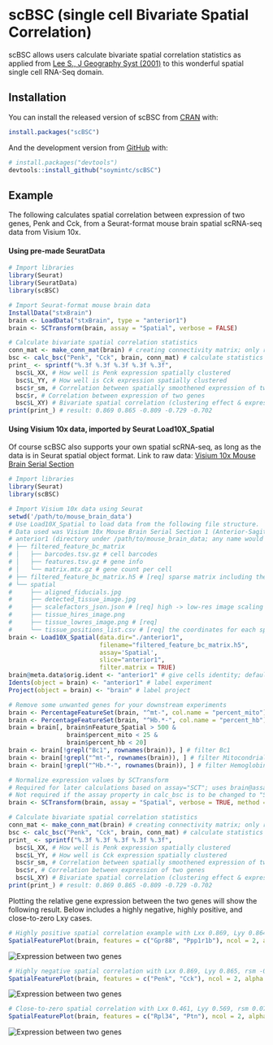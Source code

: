 
<!-- README.md is generated from README.Rmd. Please edit that file -->

# scBSC (single cell Bivariate Spatial Correlation)

<!-- badges: start -->
<!-- badges: end -->

scBSC allows users calculate bivariate spatial correlation statistics as
applied from [Lee S., J Geography Syst
(2001)](https://link.springer.com/article/10.1007/s101090100064) to this
wonderful spatial single cell RNA-Seq domain.

## Installation

You can install the released version of scBSC from
[CRAN](https://CRAN.R-project.org) with:

``` r
install.packages("scBSC")
```

And the development version from [GitHub](https://github.com/) with:

``` r
# install.packages("devtools")
devtools::install_github("soymintc/scBSC")
```

## Example

The following calculates spatial correlation between expression of two
genes, Penk and Cck, from a Seurat-format mouse brain spatial scRNA-seq
data from Visium 10x.

#### Using pre-made SeuratData

``` r
# Import libraries
library(Seurat)
library(SeuratData)
library(scBSC)

# Import Seurat-format mouse brain data
InstallData("stxBrain")
brain <- LoadData("stxBrain", type = "anterior1")
brain <- SCTransform(brain, assay = "Spatial", verbose = FALSE)

# Calculate bivariate spatial correlation statistics
conn_mat <- make_conn_mat(brain) # creating connectivity matrix; only required once per dataset
bsc <- calc_bsc("Penk", "Cck", brain, conn_mat) # calculate statistics for any pair of genes in the data
print_ <- sprintf("%.3f %.3f %.3f %.3f %.3f",
  bsc$L_XX, # How well is Penk expression spatially clustered
  bsc$L_YY, # How well is Cck expression spatially clustered
  bsc$r_sm, # Correlation between spatially smoothened expression of two genes
  bsc$r, # Correlation between expression of two genes
  bsc$L_XY) # Bivariate spatial correlation (clustering effect & expression correlation)
print(print_) # result: 0.869 0.865 -0.809 -0.729 -0.702
```

#### Using Visium 10x data, imported by Seurat Load10X\_Spatial

Of course scBSC also supports your own spatial scRNA-seq, as long as the
data is in Seurat spatial object format. Link to raw data: [Visium 10x
Mouse Brain Serial
Section](https://support.10xgenomics.com/spatial-gene-expression/datasets/1.1.0/V1_Mouse_Brain_Sagittal_Anterior)

``` r
# Import libraries
library(Seurat)
library(scBSC)

# Import Visium 10x data using Seurat
setwd('/path/to/mouse_brain_data')
# Use Load10X_Spatial to load data from the following file structure.
# Data used was Visium 10x Mouse Brain Serial Section 1 (Anterior-Sagittal)
# anterior1 (directory under /path/to/mouse_brain_data; any name would suffice)
# ├── filtered_feature_bc_matrix
# │   ├── barcodes.tsv.gz # cell barcodes
# │   ├── features.tsv.gz # gene info
# │   └── matrix.mtx.gz # gene count per cell
# ├── filtered_feature_bc_matrix.h5 # [req] sparse matrix including the info above
# └── spatial
#     ├── aligned_fiducials.jpg
#     ├── detected_tissue_image.jpg
#     ├── scalefactors_json.json # [req] high -> low-res image scaling info
#     ├── tissue_hires_image.png
#     ├── tissue_lowres_image.png # [req] 
#     └── tissue_positions_list.csv # [req] the coordinates for each spot
brain <- Load10X_Spatial(data.dir="./anterior1",
                         filename="filtered_feature_bc_matrix.h5",
                         assay='Spatial',
                         slice="anterior1",
                         filter.matrix = TRUE)
brain@meta.data$orig.ident <- "anterior1" # give cells identity; default: SeuratProject
Idents(object = brain) <- "anterior1" # label experiment
Project(object = brain) <- "brain" # label project

# Remove some unwanted genes for your downstream experiments
brain <- PercentageFeatureSet(brain, "^mt-", col.name = "percent_mito")
brain <- PercentageFeatureSet(brain, "^Hb.*-", col.name = "percent_hb")
brain = brain[, brain$nFeature_Spatial > 500 &
                brain$percent_mito < 25 &
                brain$percent_hb < 20]
brain <- brain[!grepl("Bc1", rownames(brain)), ] # filter Bc1
brain <- brain[!grepl("^mt-", rownames(brain)), ] # filter Mitocondrial
brain <- brain[!grepl("^Hb.*-", rownames(brain)), ] # filter Hemoglobin gene (optional if Hb genes needed)

# Normalize expression values by SCTransform
# Required for later calculations based on assay="SCT"; uses brain@assays[["SCT"]]@data as default
# Not required if the assay property in calc_bsc is to be changed to "Spatial" (then only requires brain@assays[["Spatial"]])
brain <- SCTransform(brain, assay = "Spatial", verbose = TRUE, method = "poisson")

# Calculate bivariate spatial correlation statistics
conn_mat <- make_conn_mat(brain) # creating connectivity matrix; only required once per dataset
bsc <- calc_bsc("Penk", "Cck", brain, conn_mat) # calculate statistics for any pair of genes in the data
print_ <- sprintf("%.3f %.3f %.3f %.3f %.3f",
  bsc$L_XX, # How well is Penk expression spatially clustered
  bsc$L_YY, # How well is Cck expression spatially clustered
  bsc$r_sm, # Correlation between spatially smoothened expression of two genes
  bsc$r, # Correlation between expression of two genes
  bsc$L_XY) # Bivariate spatial correlation (clustering effect & expression correlation)
print(print_) # result: 0.869 0.865 -0.809 -0.729 -0.702
```

Plotting the relative gene expression between the two genes will show
the following result. Below includes a highly negative, highly positive,
and close-to-zero Lxy cases.

``` r
# Highly positive spatial correlation example with Lxx 0.869, Lyy 0.864, rsm 0.936, r 0.855, Lxy 0.813
SpatialFeaturePlot(brain, features = c("Gpr88", "Ppp1r1b"), ncol = 2, alpha = c(0.1, 1), max.cutoff = 5)
```

![Expression between two
genes](man/figures/README-1.png?raw=true "Highly positive spatial correlation")

``` r
# Highly negative spatial correlation with Lxx 0.869, Lyy 0.865, rsm -0.809, r -0.729, Lxy -0.702
SpatialFeaturePlot(brain, features = c("Penk", "Cck"), ncol = 2, alpha = c(0.1, 1), max.cutoff = 5)
```

![Expression between two
genes](man/figures/README-2.png?raw=true "Highly negative spatial correlation")

``` r
# Close-to-zero spatial correlation with Lxx 0.461, Lyy 0.569, rsm 0.075, r 0.059, Lxy 0.038
SpatialFeaturePlot(brain, features = c("Rpl34", "Ptn"), ncol = 2, alpha = c(0.1, 1), max.cutoff = 5)
```

![Expression between two
genes](man/figures/README-3.png?raw=true "Close-to-zero spatial correlation")
